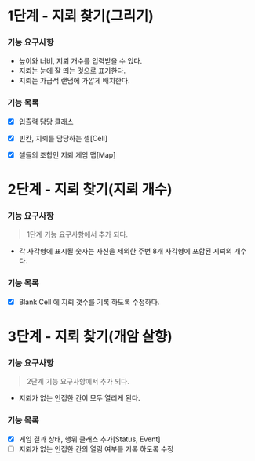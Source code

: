 # 1단계 - 지뢰 찾기(그리기)
### 기능 요구사항

* 높이와 너비, 지뢰 개수를 입력받을 수 있다.
* 지뢰는 눈에 잘 띄는 것으로 표기한다.
* 지뢰는 가급적 랜덤에 가깝게 배치한다.

### 기능 목록

- [x] 입출력 담당 클래스 
- [x] 빈칸, 지뢰를 담당하는 셀[Cell]
- [x] 셀들의 조합인 지뢰 게임 맵[Map] 


# 2단계 - 지뢰 찾기(지뢰 개수)
### 기능 요구사항
> 1단계 기능 요구사항에서 추가 되다.
* 각 사각형에 표시될 숫자는 자신을 제외한 주변 8개 사각형에 포함된 지뢰의 개수다.

### 기능 목록

- [x] Blank Cell 에 지뢰 갯수를 기록 하도록 수정하다.


# 3단계 - 지뢰 찾기(개암 살향)
### 기능 요구사항
> 2단계 기능 요구사항에서 추가 되다.
* 지뢰가 없는 인접한 칸이 모두 열리게 된다.

### 기능 목록

- [x] 게임 결과 상태, 행위 클래스 추가[Status, Event]
- [ ] 지뢰가 없는 인접한 칸의 열림 여부를 기록 하도록 수정
